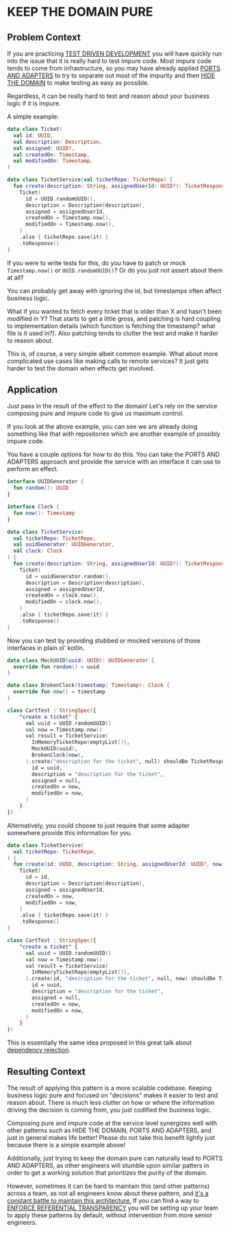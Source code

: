 # KEEP THE DOMAIN PURE

## Problem Context
If you are practicing [TEST DRIVEN DEVELOPMENT](test_driven_development.md) you will have quickly run into the issue that it is really hard to test impure code. Most impure code tends to come from infrastructure, so you may have already applied [PORTS AND ADAPTERS](ports_and_adapters.md) to try to separate out most of the impurity and then [HIDE THE DOMAIN](hide_the_domain.md) to make testing as easy as possible.

Regardless, it can be really hard to test and reason about your business logic if it is impure.

A simple example:

```kotlin
data class Ticket(
  val id: UUID,
  val description: Description,
  val assigned: UUID?,
  val createdOn: Timestamp,
  val modifiedOn: Timestamp,
)

data class TicketService(val ticketRepo: TicketRepo) {
  fun create(description: String, assignedUserId: UUID?): TicketResponse =
    Ticket(
      id = UUID.randomUUID(),
      description = Description(description),
      assigned = assignedUserId,
      createdOn = Timestamp.now(),
      modifiedOn = Timestamp.now(),
    )
    .also { ticketRepo.save(it) }
    .toResponse()
}
```

If you were to write tests for this, do you have to patch or mock `Timestamp.now()` or `UUID.randomUUID()`? Or do you just not assert about them at all?

You can probably get away with ignoring the id, but timestamps often affect business logic.

What if you wanted to fetch every ticket that is older than X and hasn't been modified in Y? That starts to get a little gross, and patching is hard coupling to implementation details (which function is fetching the timestamp? what file is it used in?). Also patching tends to clutter the test and make it harder to reason about.

This is, of course, a very simple albeit common example. What about more complicated use cases like making calls to remote services? It just gets harder to test the domain when effects get involved.

## Application
Just pass in the result of the effect to the domain! Let's rely on the service composing pure and impure code to give us maximum control.

If you look at the above example, you can see we are already doing something like that with repositories which are another example of possibly impure code.

You have a couple options for how to do this. You can take the PORTS AND ADAPTERS approach and provide the service with an interface it can use to perform an effect.

```kotlin
interface UUIDGenerator {
  fun random(): UUID
}

interface Clock {
  fun now(): Timestamp
}

data class TicketService(
  val ticketRepo: TicketRepo,
  val uuidGenerator: UUIDGenerator,
  val clock: Clock
) {
  fun create(description: String, assignedUserId: UUID?): TicketResponse =
    Ticket(
      id = uuidGenerator.random(),
      description = Description(description),
      assigned = assignedUserId,
      createdOn = clock.now(),
      modifiedOn = clock.now(),
    )
    .also { ticketRepo.save(it) }
    .toResponse()
}
```

Now you can test by providing stubbed or mocked versions of those interfaces in plain ol' kotlin.

```kotlin
data class MockUUID(uuid: UUID): UUIDGenerator {
  override fun random() = uuid
}

data class BrokenClock(timestamp: Timestamp): Clock {
  override fun now() = timestamp
}

class CartTest : StringSpec({
    "create a ticket" {
      val uuid = UUID.randomUUID()
      val now = Timestamp.now()
      val result = TicketService(
        InMemoryTicketRepo(emptyList()),
        MockUUID(uuid),
        BrokenClock(now),
      ).create("description for the ticket", null) shouldBe TicketResponse(
        id = uuid,
        description = "description for the ticket",
        assigned = null,
        createdOn = now,
        modifiedOn = now,
      )
    }
})
```

Alternatively, you could choose to just require that some adapter somewhere provide this information for you.

```kotlin
data class TicketService(
  val ticketRepo: TicketRepo,
) {
  fun create(id: UUID, description: String, assignedUserId: UUID?, now: Timestamp): TicketResponse =
    Ticket(
      id = id,
      description = Description(description),
      assigned = assignedUserId,
      createdOn = now,
      modifiedOn = now,
    )
    .also { ticketRepo.save(it) }
    .toResponse()
}
```

```kotlin
class CartTest : StringSpec({
    "create a ticket" {
      val uuid = UUID.randomUUID()
      val now = Timestamp.now()
      val result = TicketService(
        InMemoryTicketRepo(emptyList()),
      ).create(id, "description for the ticket", null, now) shouldBe TicketResponse(
        id = uuid,
        description = "description for the ticket",
        assigned = null,
        createdOn = now,
        modifiedOn = now,
      )
    }
})
```

This is essentially the same idea proposed in this great talk about [dependency rejection](https://www.youtube.com/watch?v=cxs7oLGrxQ4).

## Resulting Context
The result of applying this pattern is a more scalable codebase. Keeping business logic pure and focused on "decisions" makes it easier to test and reason about. There is much less clutter on how or where the information driving the decision is coming from, you just codified the business logic.

Composing pure and impure code at the service level synergizes well with other patterns such as HIDE THE DOMAIN, PORTS AND ADAPTERS, and just in general makes life better! Please do not take this benefit lightly just because there is a simple example above!

Additionally, just trying to keep the domain pure can naturally lead to PORTS AND ADAPTERS, as other engineers will stumble upon similar patters in order to get a working solution that prioritizes the purity of the domain.

However, sometimes it can be hard to maintain this (and other patterns) across a team, as not all engineers know about these pattern, and [it's a constant battle to maintain this architecture.](https://www.youtube.com/watch?v=US8QG9I1XW0&ab_channel=NDCConferences) If you can find a way to [ENFORCE REFERENTIAL TRANSPARENCY](enforce_referential_transparency.md) you will be setting up your team to apply these patterns by default, without intervention from more senior engineers.